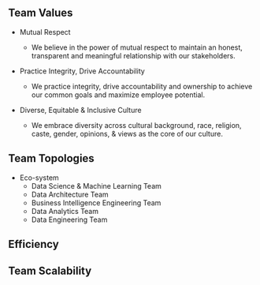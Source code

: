 ## Team Values
- Mutual Respect
    - We believe in the power of mutual respect to maintain an honest, transparent and meaningful relationship with our stakeholders.

- Practice Integrity, Drive Accountability
    - We practice integrity, drive accountability and ownership to achieve our common goals and maximize employee potential.

- Diverse, Equitable & Inclusive Culture
    - We embrace diversity across cultural background, race, religion, caste, gender, opinions, & views as the core of our culture.



## Team Topologies
- Eco-system
  - Data Science & Machine Learning Team
  - Data Architecture Team 
  - Business Intelligence Engineering Team
  - Data Analytics Team
  - Data Engineering Team

## Efficiency

## Team Scalability


